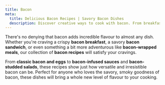 ```yaml
---
title: Bacon
meta:
  title: Delicious Bacon Recipes | Savory Bacon Dishes
  description: Discover creative ways to cook with bacon. From breakfast classics to pasta dishes and hearty mains - explore recipes featuring everyone's favourite cured meat.
---
```


There's no denying that bacon adds incredible flavour to almost any dish. Whether you're craving a crispy **bacon breakfast**, a savory **bacon sandwich**, or even something a bit more adventurous like **bacon-wrapped meals**, our collection of **bacon recipes** will satisfy your cravings.

From **classic bacon and eggs** to **bacon-infused sauces** and **bacon-studded salads**, these recipes show just how versatile and irresistible bacon can be. Perfect for anyone who loves the savory, smoky goodness of bacon, these dishes will bring a whole new level of flavour to your cooking.
